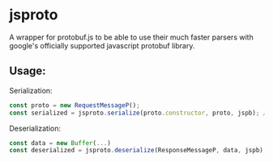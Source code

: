 # jsproto

A wrapper for protobuf.js to be able to use their much faster parsers with google's officially supported javascript protobuf library.

## Usage:

Serialization:
```js
const proto = new RequestMessageP();
const serialized = jsproto.serialize(proto.constructor, proto, jspb); // Returns type Buffer in node.js, otherwise Uint8Array, like protobuf.js
```

Deserialization:
```js
const data = new Buffer(...)
const deserialized = jsproto.deserialize(ResponseMessageP, data, jspb); // returns an instance of ResponseMessageP
```
